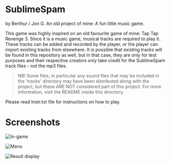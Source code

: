 # SublimeSpam
by Berthur / Jon G.
An old project of mine: A fun little music game.

This game was highly inspired on an old favourite game of mine: Tap Tap Revenge 3. Since it is a music game, musical tracks are required to play it. These tracks can be added and recorded by the player, or the player can import existing tracks from elsewhere. It is possible that existing tracks will be found in this repository as well, but in that case, they are only for test purposes and their respective creators only take credit for the SublimeSpam track files - not the mp3 files.

> NB! Some files, in particular any sound files that may be included in the 'tracks' directory may have been distributed along with the project, but these ARE NOT considered part of this project. For more information, visit the README inside this directory.


Please read Instr.txt file for instructions on how to play.

# Screenshots

![In-game](http://i.imgur.com/Zph2Dt5.png "In-game")

![Menu](http://i.imgur.com/DqrwyB4.png "Menu")

![Result display](http://i.imgur.com/87rHY6I.png "Result display")
